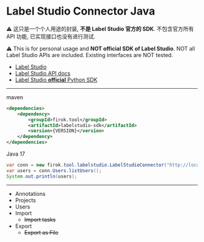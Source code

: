 # Label Studio Connector Java

⚠ 这只是一个个人用途的封装, **不是 Label Studio 官方的 SDK**.
不包含官方所有 API 功能, 已实现接口也没有进行测试.

⚠ This is for personal usage and **NOT official SDK of Label Studio**.
NOT all Label Studio APIs are included. Existing interfaces are NOT tested.

* [Label Studio](https://labelstud.io/)
* [Label Studio API docs](https://labelstud.io/api)
* [Label Studio **official** Python SDK](https://github.com/heartexlabs/label-studio-sdk)

----

maven

```xml
<dependencies>
    <dependency>
        <groupId>firok.tool</groupId>
        <artifactId>labelstudio-sdk</artifactId>
        <version>{VERSION}</version>
    </dependency>
</dependencies>
```

Java 17

```java
var conn = new firok.tool.labelstudio.LabelStudioConnector("http://localhost:8080", "token123");
var users = conn.Users.listUsers();
System.out.println(users);
```

----

* Annotations
* Projects
* Users
* Import
  * ~~Import tasks~~
* Export
  * ~~Export as File~~
